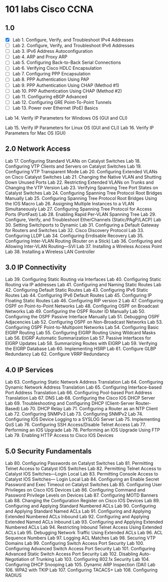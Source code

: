 # 101 labs Cisco CCNA

## 1.0
- [x] Lab 1. Configure, Verify, and Troubleshoot IPv4 Addresses
- [ ] Lab 2. Configure, Verify, and Troubleshoot IPv6 Addresses
- [ ] Lab 3. IPv6 Address Autoconfiguration
- [ ] Lab 4. ARP and Proxy ARP
- [ ] Lab 5. Configuring Back-to-Back Serial Connections
- [ ] Lab 6. Verifying Cisco HDLC Encapsulation
- [ ] Lab 7. Configuring PPP Encapsulation
- [ ] Lab 8. PPP Authentication Using PAP
- [ ] Lab 9. PPP Authentication Using CHAP (Method #1)
- [ ] Lab 10. PPP Authentication Using CHAP (Method #2)
- [ ] Lab 11. Configuring eBGP Advanced
- [ ] Lab 12. Configuring GRE Point-To-Point Tunnels
- [ ] Lab 13. Power over Ethernet (PoE) Basics

 Lab 14. Verify IP Parameters for Windows OS (GUI and CLI)

 Lab 15. Verify IP Parameters for Linux OS (GUI and CLI)
 Lab 16. Verify IP Parameters for Mac OS (GUI)
## 2.0 Network Access
 Lab 17. Configuring Standard VLANs on Catalyst Switches
 Lab 18. Configuring VTP Clients and Servers on Catalyst Switches
 Lab 19. Configuring VTP Transparent Mode
 Lab 20. Configuring Extended VLANs on Cisco Catalyst Switches
 Lab 21. Changing the Native VLAN and Shutting Down Unused
Ports
 Lab 22. Restricting Extended VLANs on Trunks and Changing the
VTP Version
 Lab 23. Verifying Spanning Tree Port States on Catalyst Switches
 Lab 24. Configuring Spanning Tree Protocol Root Bridges Manually
 Lab 25. Configuring Spanning Tree Protocol Root Bridges Using
the IOS Macro
 Lab 26. Assigning Multiple Instances to a VLAN Simultaneously
 Lab 27. Configuring Spanning Tree Protocol for Access Ports
(PortFast)
 Lab 28. Enabling Rapid Per-VLAN Spanning Tree
 Lab 29. Configure, Verify, and Troubleshoot EtherChannels
(Static/PAgP/LACP)
 Lab 30. Setting Switchports to Dynamic
 Lab 31. Configuring a Default Gateway for Routers and Switches
 Lab 32. Cisco Discovery Protocol
 Lab 33. Configuring LLDP
 Lab 34. Configuring Errdisable Recovery
 Lab 35. Configuring Inter-VLAN Routing (Router on a Stick)
 Lab 36. Configuring and Allowing Inter-VLAN Routing—SVI
 Lab 37. Installing a Wireless Access Point
 Lab 38. Installing a Wireless LAN Controller
## 3.0 IP Connectivity
 Lab 39. Configuring Static Routing via Interfaces
 Lab 40. Configuring Static Routing via IP addresses
 Lab 41. Configuring and Naming Static Routes
 Lab 42. Configuring Default Static Routes
 Lab 43. Configuring IPv6 Static Routes
 Lab 44. Configuring IPv6 Default Routes
 Lab 45. Configuring IP Floating Static Routes
 Lab 46. Configuring RIP version 2
 Lab 47. Configuring OSPF on Point-to-Point Networks
 Lab 48. Configuring OSPF on Broadcast Networks
 Lab 49. Configuring the OSPF Router ID Manually
 Lab 50. Configuring the OSPF Passive Interface Manually
 Lab 51. Debugging OSPF Adjacencies
 Lab 52. Configuring OSPF on Non-Broadcast Networks
 Lab 53. Configuring OSPF Point-to-Multipoint Networks
 Lab 54. Configuring Basic EIGRP Routing
 Lab 55. Configuring EIGRP Routing Using Wildcard Masks
 Lab 56. EIGRP Automatic Summarization
 Lab 57. Passive Interfaces for EIGRP Updates
 Lab 58. Summarizing Routes with EIGRP
 Lab 59. Verifying the EIGRP Database
 Lab 60. Implementing HSRP
 Lab 61. Configure GLBP Redundancy
 Lab 62. Configure VRRP Redundancy
## 4.0 IP Services
 Lab 63. Configuring Static Network Address Translation
 Lab 64. Configuring Dynamic Network Address Translation
 Lab 65. Configuring Interface-based Port Address Translation
 Lab 66. Configuring Pool-based Port Address Translation
 Lab 67. DNS
 Lab 68. Configuring the Cisco IOS DHCP Server
 Lab 69. Troubleshooting and Configuring DHCP (Client-Server
Router-Based)
 Lab 70. DHCP Relay
 Lab 71. Configuring a Router as an NTP Client
 Lab 72. Configuring SNMPv3
 Lab 73. Configuring SNMPv2
 Lab 74. Configuring IOS Device Logging to a SYSLOG Server
 Lab 75. Implementing QoS
 Lab 76. Configuring SSH Access/Disable Telnet Access
 Lab 77. Performing an IOS Upgrade
 Lab 78. Performing an IOS Upgrade Using FTP
 Lab 79. Enabling HTTP Access to Cisco IOS Devices
## 5.0 Security Fundamentals
 Lab 80. Configuring Passwords on Catalyst Switches
 Lab 81. Permitting Telnet Access to Catalyst IOS Switches
 Lab 82. Permitting Telnet Access to Catalyst IOS Switches—Login
Local
 Lab 83. Permitting Console Access to Catalyst IOS Switches—
Login Local
 Lab 84. Configuring an Enable Secret Password and Exec Timeout
on Catalyst Switches
 Lab 85. Configuring User Privileges on Cisco IOS Devices
 Lab 86. Configuring Command and Password Privilege Levels on
Devices
 Lab 87. Configuring MOTD Banners
 Lab 88. Changing the Configuration Register on Cisco IOS Devices
 Lab 89. Configuring and Applying Standard Numbered ACLs
 Lab 90. Configuring and Applying Standard Named ACLs
 Lab 91. Configuring and Applying Extended Numbered ACLs
Inbound
 Lab 92. Configuring and Applying Extended Named ACLs Inbound
 Lab 93. Configuring and Applying Extended Numbered ACLs
 Lab 94. Restricting Inbound Telnet Access Using Extended ACLs
 Lab 95. Debugging Network Traffic Using Extended ACLs
 Lab 96. ACL Sequence Numbers
 Lab 97. Logging ACL Matches
 Lab 98. Securing VTP Domains
 Lab 99. Configuring Switch Access Port Security
 Lab 100. Configuring Advanced Switch Access Port Security
 Lab 101. Configuring Advanced Static Switch Access Port Security
 Lab 102. Disabling Auto-Negotiation of Trunking
 Lab 103. Configuring 802.1x Security
 Lab 104. Configuring DHCP Snooping
 Lab 105. Dynamic ARP Inspection (DAI)
 Lab 106. WPA2 with TKIP
 Lab 107. Configuring TACACS+
 Lab 108. Configuring RADIUS
